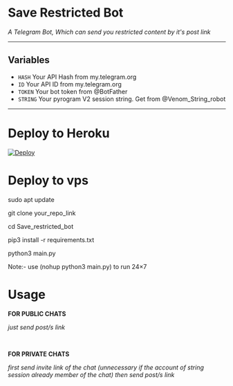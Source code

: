 # Save Restricted Bot

*A Telegram Bot, Which can send you restricted content by it's post link*

---

## Variables

- `HASH` Your API Hash from my.telegram.org
- `ID` Your API ID from my.telegram.org
- `TOKEN` Your bot token from @BotFather
- `STRING` Your pyrogram V2 session string. 
            Get from @Venom_String_robot

---
# Deploy to Heroku
[![Deploy](https://www.herokucdn.com/deploy/button.svg)](https://dashboard.heroku.com/new?template=https://github.com/hexnord69/Save_restricted_bot)

# Deploy to vps
sudo apt update

git clone your_repo_link

cd Save_restricted_bot

pip3 install -r requirements.txt

python3 main.py

Note:- use (nohup python3 main.py) to run 24×7

# Usage

__FOR PUBLIC CHATS__

_just send post/s link_

<br>

__FOR PRIVATE CHATS__

_first send invite link of the chat (unnecessary if the account of string session already member of the chat)
then send post/s link_

